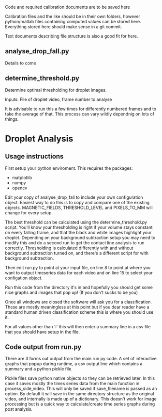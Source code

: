 Code and required calibration documents are to be saved here

Calibration files and the like should be in their own folders,
however python/matlab files containing computed values can be stored
here. Everything stored here should make sense in a git commit.

Text documents describing file structure is also a good fit for here.

## analyse_drop_fall.py

Details to come

## determine_threshold.py

Determine optimal thresholding for droplet images.

Inputs: File of droplet video, frame number to analyse

It is advisable to run this a few times for differently numbered frames and
to take the average of that. This process can vary wildly dependnig on lots
of things.

# Droplet Analysis

## Usage instructions

First setup your python enviroment. This requires the packages:
- matplotlib
- numpy
- opencv

Edit your copy of analyse_drop_fall to include your own configuration object.
Easiest way to do this is to copy and compare one of the existing objects.
MAGNETIC_FIELDS, THRESHOLD_LEVEL and PIXELS_TO_MM will change for every
setup.

The best threshold can be calculated using the determine_threshold.py script.
You'll know your thresholding is right if your volume stays constant on every
falling frame, and that the black and white images highlight your droplet.
Depending on your background subtraction setup you may need to modify this and
do a second run to get the contact line analysis to run correctly. Thresholding
is calculated differently with and without background subtraction turned on, and
there's a different script for with background subtraction.

Then edit run.py to point at your input file, on line 8 to point at where you
want to output timeseries data for each video and on line 15 to select your
configation object.

Run this code from the directory it's in and hopefully you should get some nice
graphs and images that pop up! (If you don't sucks to be you)

Once all windows are closed the software will ask you for a classification. These
are mostly meaningless at this point but if you dear reader have a standard
human driven classification scheme this is where you should use it.

For all values other than 'i' this will then enter a summary line in a csv file
that you should have setup in the file.


## Code output from run.py
There are 3 forms out output from the main run.py code. A set of interactive
graphs that popup during runtime, a csv output line which contains a summary
and a python pickle file.

Pickle files save python native objects so they can be retrieved later. In this
case it saves mostly the times series data from the main function in process_side_video.
This will only be saved if save_filename is passed as an option.
By default it will save in the same directory structure as the original video, and
internally is made up of a dictionary. This doesn't work for image processing
but is a quick way to calculate/create time series graphs during post analysis.
